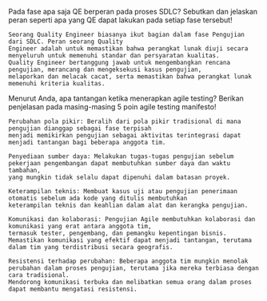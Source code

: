 Pada fase apa saja QE berperan pada proses SDLC? Sebutkan dan jelaskan peran seperti apa yang QE dapat lakukan pada setiap fase tersebut!

```
Seorang Quality Engineer biasanya ikut bagian dalam fase Pengujian dari SDLC. Peran seorang Quality
Engineer adalah untuk memastikan bahwa perangkat lunak diuji secara menyeluruh untuk memenuhi standar dan persyaratan kualitas.
Quality Engineer bertanggung jawab untuk mengembangkan rencana pengujian, merancang dan mengeksekusi kasus pengujian, 
melaporkan dan melacak cacat, serta memastikan bahwa perangkat lunak memenuhi kriteria kualitas.
```

Menurut Anda, apa tantangan ketika menerapkan agile testing? Berikan penjelasan pada masing-masing 5 poin agile testing manifesto!

```
Perubahan pola pikir: Beralih dari pola pikir tradisional di mana pengujian dianggap sebagai fase terpisah
menjadi memikirkan pengujian sebagai aktivitas terintegrasi dapat menjadi tantangan bagi beberapa anggota tim.

Penyediaan sumber daya: Melakukan tugas-tugas pengujian sebelum pekerjaan pengembangan dapat membutuhkan sumber daya dan waktu tambahan,
yang mungkin tidak selalu dapat dipenuhi dalam batasan proyek.

Keterampilan teknis: Membuat kasus uji atau pengujian penerimaan otomatis sebelum ada kode yang ditulis membutuhkan
keterampilan teknis dan keahlian dalam alat dan kerangka pengujian.

Komunikasi dan kolaborasi: Pengujian Agile membutuhkan kolaborasi dan komunikasi yang erat antara anggota tim,
termasuk tester, pengembang, dan pemangku kepentingan bisnis. 
Memastikan komunikasi yang efektif dapat menjadi tantangan, terutama dalam tim yang terdistribusi secara geografis.

Resistensi terhadap perubahan: Beberapa anggota tim mungkin menolak perubahan dalam proses pengujian, terutama jika mereka terbiasa dengan cara tradisional.
Mendorong komunikasi terbuka dan melibatkan semua orang dalam proses dapat membantu mengatasi resistensi.
```

